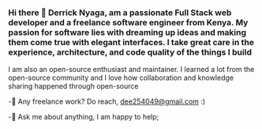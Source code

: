 ### Hi there 👋 Derrick Nyaga, am a passionate Full Stack web developer and a freelance software engineer from Kenya. My passion for software lies with dreaming up ideas and making them come true with elegant interfaces. I take great care in the experience, architecture, and code quality of the things I build

I am also an open-source enthusiast and maintainer. I learned a lot from the open-source community and I love how collaboration and knowledge sharing happened through open-source


-💼 Any freelance work? Do reach, dee254049@gmail.com :)

-💬 Ask me about anything, I am happy to help;

